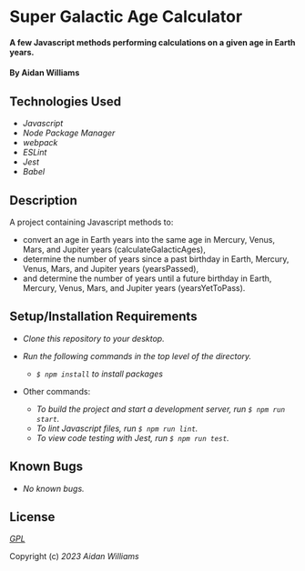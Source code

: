 # Super Galactic Age Calculator

#### A few Javascript methods performing calculations on a given age in Earth years.

#### By Aidan Williams

## Technologies Used

* _Javascript_
* _Node Package Manager_
* _webpack_
* _ESLint_
* _Jest_
* _Babel_

## Description

A project containing Javascript methods to:
* convert an age in Earth years into the same age in Mercury, Venus, Mars, and Jupiter years (calculateGalacticAges),
* determine the number of years since a past birthday in Earth, Mercury, Venus, Mars, and Jupiter years (yearsPassed),
* and determine the number of years until a future birthday in Earth, Mercury, Venus, Mars, and Jupiter years (yearsYetToPass).

## Setup/Installation Requirements

* _Clone this repository to your desktop._
* _Run the following commands in the top level of the directory._
  * _`$ npm install` to install packages_

* Other commands:
  * _To build the project and start a development server, run `$ npm run start`._
  * _To lint Javascript files, run `$ npm run lint`._
  * _To view code testing with Jest, run `$ npm run test`._

## Known Bugs

* _No known bugs._

## License

_[GPL](https://en.wikipedia.org/wiki/GNU_General_Public_License)_

Copyright (c) _2023_ _Aidan Williams_